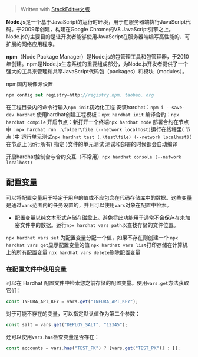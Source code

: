 


> Written with [StackEdit中文版](https://stackedit.cn/).

**Node.js**是一个基于JavaScript的运行时环境，用于在服务器端执行JavaScript代码。于2009年创建，构建在Google Chrome的V8 JavaScript引擎之上。Node.js的主要目的是让开发者能够使用JavaScript在服务器端编写高性能的、可扩展的网络应用程序。

**npm**（Node Package Manager）是Node.js的包管理工具和包管理器，于2010年创建。npm是Node.js生态系统的重要组成部分，为Node.js开发者提供了一个强大的工具来管理和共享JavaScript代码包（packages）和模块（modules）。

npm国内镜像源设置
```javascript
npm config set registry=http://registry.npm. taobao. org
```

在工程目录内的命令行输入`npm init`初始化工程
安装hardhat：`npm i --save-dev hardhat`
使用hardhat创建工程模板：`npx hardhat init`
编译合约：`npx hardhat compile`
开启节点：新打开一个终端`npx hardhat node`
部署合约在节点中：`npx hardhat run .\folder\file (--network localhost)`运行在线程里( 节点 )中
运行单元测试`npx hardhat test (.\test\file) (--network localhost)`( 在节点上 )运行所有( 指定 )文件的单元测试
测试和部署的时候都会自动编译

开启hardhat控制台与合约交互（不常用）`npx hardhat console (--network localhost)`

## 配置变量
可以将配置变量用于特定于用户的值或不应包含在代码存储库中的数据。这些变量是通过`vars`范围内的任务设置的，并且可以使用`vars`对象在配置中检索。

- 配置变量以纯文本形式存储在磁盘上。避免将此功能用于通常不会保存在未加密文件中的数据。运行`npx hardhat vars path`以查找存储的文件位置。

`npx hardhat vars set` 为配置变量分配一个值，如果不存在则创建一个
`npx hardhat vars get`显示配置变量的值
`npx hardhat vars list`打印存储在计算机上的所有配置变量
`npx hardhat vars delete`删除配置变量

### 在配置文件中使用变量
可以在 Hardhat 配置文件中检索您之前存储的配置变量。使用`vars.get`方法获取它们：
```javascript
const INFURA_API_KEY = vars.get("INFURA_API_KEY");
```
对于可能不存在的变量，可以指定默认值作为第二个参数：
```javascript
const salt = vars.get("DEPLOY_SALT", "12345");
```
还可以使用`vars.has`检查变量是否存在：
```javascript
const accounts = vars.has("TEST_PK") ? [vars.get("TEST_PK")] : [];
```


<!--stackedit_data:
eyJoaXN0b3J5IjpbNjk0MDMyOTg1LC0zMDY2MTc5MTksLTMwNj
YxNzkxOSw2NTA2MDM1OTcsLTM2NzUyMjAwLDEwODk5NDQ0NDYs
LTk2NjcxMDYzOSwtMTU5MTE3NjQzOCwtMTc4MzY1NjE0NiwxMD
Q4NTcxNTA3XX0=
-->